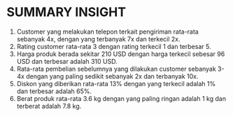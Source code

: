 # SUMMARY INSIGHT

1. Customer yang melakukan telepon terkait pengiriman rata-rata sebanyak 4x, dengan yang terbanyak 7x dan terkecil 2x.
2. Rating customer rata-rata 3 dengan rating terkecil 1 dan terbesar 5.
3. Harga produk berada sekitar 210 USD dengan harga terkecil sebesar 96 USD dan terbesar adalah 310 USD.
4. Rata-rata pembelian sebelumnya yang dilakukan customer sebanyak 3-4x dengan yang paling sedikit sebanyak 2x dan terbanyak 10x.
5. Diskon yang diberikan rata-rata 13% dengan yang terkecil adalah 1% dan terbesar adalah 65%.
6. Berat produk rata-rata 3.6 kg dengan yang paling ringan adalah 1 kg dan terberat adalah 7.8 kg.